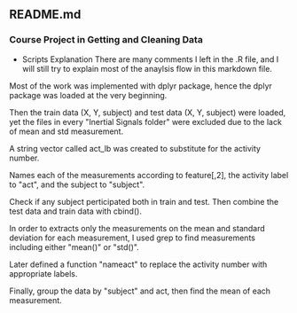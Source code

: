 ## README.md 
### Course Project in Getting and Cleaning Data

* Scripts Explanation
There are many comments I left in the .R file, and I will still try to explain most of the anaylsis flow in this markdown file.

Most of the work was implemented with dplyr package, hence the dplyr package was loaded at the very beginning.

Then the train data (X, Y, subject) and test data (X, Y, subject) were loaded, yet the files in every "Inertial Signals folder" were excluded due to the lack of mean and std measurement.

A string vector called act_lb was created to substitute for the activity number.

Names each of the measurements according to feature[,2], the activity label to "act", and the subject to "subject".

Check if any subject perticipated both in train and test. Then combine the test data and train data with cbind().

In order to extracts only the measurements on the mean and standard deviation for each measurement, I used grep to find measurements including either "mean()" or "std()".

Later defined a function "nameact" to replace the activity number with appropriate labels.

Finally, group the data by "subject" and act, then find the mean of each measurement.